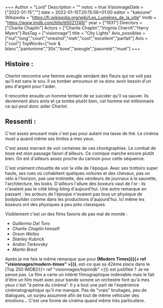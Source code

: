 +++
Author = "Lord"
Description = ""
notoc = true
VisionnageDate = ["2022-01-15",""]
date = 2022-01-15T20:15:06+01:00
editor = "kakoune"
Wikipedia = "https://fr.wikipedia.org/wiki/Les_Lumières_de_la_ville"
Imdb = "https://www.imdb.com/title/tt0021749/"
year = ["1931"]
Directors = ["Charlie Chaplin"]
Actors = ["Charlie Chaplin","Virginia Cherrill","Harry Myers"]
RssTag = ["visionnage"]
title = "City Lights"
Avis_possibles = ["nul","long","court","oneshot","meh","cool","excellent","parfait"]
Avis = ["cool"] 
TopWords=["noir & blanc","pantomime","30s","boxe","aveugle","pauvreté","muet"]
+++
## Histoire :
*Charlot* rencontre une femme aveugle vendant des fleurs qui ne voit pas qu'il est sans le sou.
Il va tomber amoureux et va donc avoir besoin d'un peu d'argent pour l'aider.

Il rencontre ensuite un homme tentant de se suicider qu'il va sauver.
Ils deviennent alors amis et ça tombe plutôt bien, cet homme est millionnaire ce qui peut donc aider *Charlot*.

## Ressenti :
C'est assez amusant mais c'est pas pour autant ma tasse de thé.
Le cinéma muet a quand même ses limites à mes yeux.

C'est assez marrant de voir certaines de ces chorégraphies.
Le combat de boxe est mon passage favori d'ailleurs.
Ce comique marche encore plutôt bien.
On est d'ailleurs assez proche du cartoon pour cette séquence.

C'est vraiment chouette de voir la ville de l'époque.
Avec ses trottoirs super hauts, ses rues où cohabitent quelques voitures et des chevaux, pas un vélo à l'horizon, pas une trotinette, des vendeurs de journaux à la sauvette, l'architecture, les looks.
D'ailleurs l'allure des boxeurs vaut de l'or : ils n'avaient pas le côté bling-bling d'aujourd'hui.
Une autre remarque en passant : les acteurs de l'époque n'avaient pas tous un physique de bodybuilder comme dans les productions d'aujourd'hui.
Ici même les boxeurs ont des physiques à peu près classiques.

Visiblement c'est un des films favoris de pas mal de monde :
  - *Guillermo Del Toro*
  - *Charlie Chaplin* himself
  - *Orson Welles*
  - *Stanley Kubrick*
  - *Andrei Tarkovsky*
  - *Martin Brest*

Après je me fais la même remarque que pour **[Modern Times]({{< ref "visionnages/modern-times" >}})**, est-ce que sa 42ème place dans le [Top 250 IMDB]({{< ref "visionnages/topimdb" >}}) est justifiée ?
Je ne pense pas.
Le film a certe un intéret filmographique indéniable mais le fait d'être un film muet avec pour bande sonore un orchestre font qu'à mes yeux c'est "à peine du cinéma".
Il y a tout une part de l'expérience cinématographique qu'il me manque.
Pas de "vrais" bruitages, peu de dialogues, un surjeu assummé afin de tout de même véhiculer des émotions…
C'est une forme de cinéma quand même très particulière.
